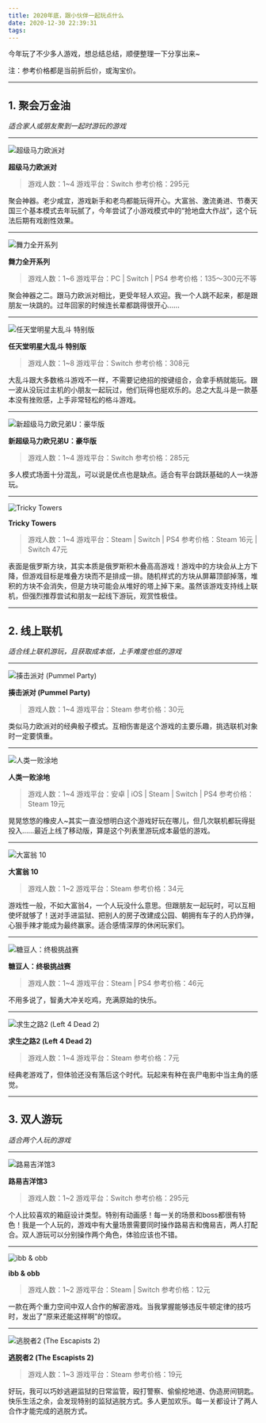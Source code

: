 ```yaml
---
title: 2020年底，跟小伙伴一起玩点什么
date: 2020-12-30 22:39:31
tags:
---
```


今年玩了不少多人游戏，想总结总结，顺便整理一下分享出来~

注：参考价格都是当前折后价，或淘宝价。

---

## 1. 聚会万金油

*适合家人或朋友聚到一起时游玩的游戏*

---

![超级马力欧派对](超级马力欧派对.jpg)

**超级马力欧派对**

>游戏人数：1~4
>游戏平台：Switch
>参考价格：295元

聚会神器。老少咸宜，游戏新手和老鸟都能玩得开心。大富翁、激流勇进、节奏天国三个基本模式去年玩腻了，今年尝试了小游戏模式中的“抢地盘大作战”，这个玩法后期有戏剧性效果。

---

![舞力全开系列](舞力全开系列.jpg)

**舞力全开系列**

>游戏人数：1~6
>游戏平台：PC | Switch | PS4
>参考价格：135～300元不等

聚会神器之二。跟马力欧派对相比，更受年轻人欢迎。我一个人跳不起来，都是跟朋友一块跳的。过年回家的时候连长辈都跳得很开心……

---

![任天堂明星大乱斗 特别版](任天堂明星大乱斗+特别版.jpg)

**任天堂明星大乱斗 特别版**

>游戏人数：1~8
>游戏平台：Switch
>参考价格：308元

大乱斗跟大多数格斗游戏不一样，不需要记绝招的按键组合，会拿手柄就能玩。跟一波从没玩过主机的小朋友一起玩过，他们玩得也挺欢乐的。总之大乱斗是一款基本没有挫败感，上手非常轻松的格斗游戏。

---

![新超级马力欧兄弟U：豪华版](新超级马力欧兄弟U：豪华版.png)

**新超级马力欧兄弟U：豪华版**

>游戏人数：1~4
>游戏平台：Switch
>参考价格：285元

多人模式场面十分混乱，可以说是优点也是缺点。适合有平台跳跃基础的人一块游玩。

---

![Tricky Towers](Tricky+Towers.jpg)

**Tricky Towers**

>游戏人数：1~4
>游戏平台：Steam | Switch | PS4
>参考价格：Steam 16元 | Switch 47元

表面是俄罗斯方块，其实本质是俄罗斯积木叠高高游戏！游戏中的方块会从上方下降，但游戏目标是堆叠方块而不是排成一排。随机样式的方块从屏幕顶部掉落，堆积的方块不会消失，但是方块可能会从堆好的塔上掉下来。虽然该游戏支持线上联机，但强烈推荐尝试和朋友一起线下游玩，观赏性极佳。

---

## 2. 线上联机

*适合线上联机游玩，且获取成本低，上手难度也低的游戏*

---

![揍击派对 (Pummel Party)](揍击派对+(Pummel+Party).jpg)

**揍击派对 (Pummel Party)**

>游戏人数：1~4
>游戏平台：Steam
>参考价格：30元

类似马力欧派对的经典骰子模式。互相伤害是这个游戏的主要乐趣，挑选联机对象时一定要慎重。

---

![人类一败涂地](人类一败涂地.jpg)

**人类一败涂地**

>游戏人数：1~4
>游戏平台：安卓 | iOS | Steam | Switch | PS4
>参考价格：Steam 19元

晃晃悠悠的橡皮人~其实一直没想明白这个游戏好玩在哪儿，但几次联机都玩得挺投入……最近上线了移动版，算是这个列表里游玩成本最低的游戏。

---

![大富翁 10](大富翁+10.jpg)

**大富翁 10**

>游戏人数：1~2
>游戏平台：Steam
>参考价格：34元

游戏性一般，不如大富翁4，一个人玩没什么意思。但跟朋友一起玩时，可以互相使坏就够了！送对手进监狱、把别人的房子改建成公园、朝拥有车子的人扔炸弹，心狠手辣才能成为最终赢家。适合感情深厚的休闲玩家们。

---

![糖豆人：终极挑战赛](糖豆人：终极挑战赛.jpg)

**糖豆人：终极挑战赛**

>游戏人数：1~4
>游戏平台：Steam | PS4
>参考价格：46元

不用多说了，智勇大冲关吃鸡，充满原始的快乐。

---

![求生之路2 (Left 4 Dead 2)](求生之路2+(Left+4+Dead+2).jpg)

**求生之路2 (Left 4 Dead 2)**

>游戏人数：1~4
>游戏平台：Steam
>参考价格：7元

经典老游戏了，但体验还没有落后这个时代。玩起来有种在丧尸电影中当主角的感觉。

---

## 3. 双人游玩

*适合两个人玩的游戏*

---

![路易吉洋馆3](路易吉洋馆3.jpg)

**路易吉洋馆3**

>游戏人数：1~2
>游戏平台：Switch
>参考价格：295元

个人比较喜欢的箱庭设计类型。特别有动画感！每一关的场景和boss都很有特色！我是一个人玩的，游戏中有大量场景需要同时操作路易吉和傀易吉，两人打配合。双人游玩可以分别操作两个角色，体验应该也不错。

---

![ibb & obb](ibb+&+obb.jpg)

**ibb & obb**

>游戏人数：1~2
>游戏平台：Steam | Switch
>参考价格：12元

一款在两个重力空间中双人合作的解密游戏。当我掌握能够违反牛顿定律的技巧时，发出了“原来还能这样啊”的惊叹。

---

![逃脱者2 (The Escapists 2)](逃脱者2+(The+Escapists+2).jpg)

**逃脱者2 (The Escapists 2)**

>游戏人数：1~3
>游戏平台：Steam
>参考价格：19元

好玩，我可以巧妙逃避监狱的日常监管，殴打警察、偷偷挖地道、伪造房间钥匙。快乐生活之余，会发现特别的监狱逃脱方式。多人更加欢乐。每一关都设计了两人合作才能完成的逃脱方式。
